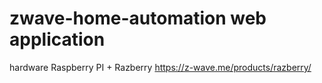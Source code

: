 # zwave-home-automation web application 
hardware Raspberry PI + Razberry https://z-wave.me/products/razberry/
